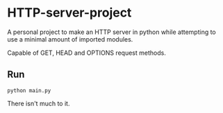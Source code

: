 # HTTP-server-project
A personal project to make an HTTP server in python while attempting to use a minimal amount of imported modules.

Capable of GET, HEAD and OPTIONS request methods.

## Run
```
python main.py
```
There isn't much to it.
